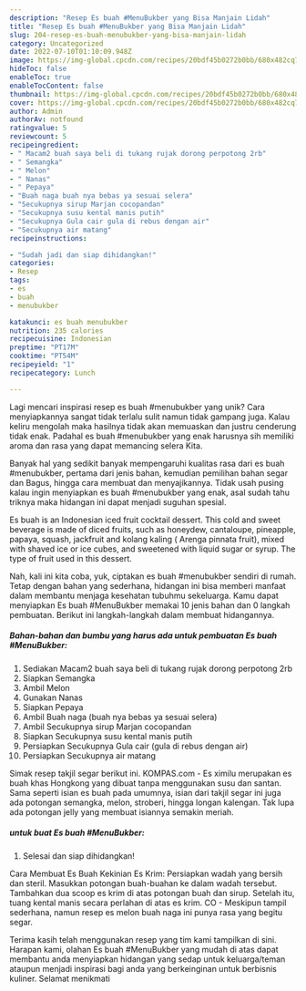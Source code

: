 ```yaml
---
description: "Resep Es buah #MenuBukber yang Bisa Manjain Lidah"
title: "Resep Es buah #MenuBukber yang Bisa Manjain Lidah"
slug: 204-resep-es-buah-menubukber-yang-bisa-manjain-lidah
category: Uncategorized
date: 2022-07-10T01:10:09.948Z
image: https://img-global.cpcdn.com/recipes/20bdf45b0272b0bb/680x482cq70/es-buah-menubukber-foto-resep-utama.jpg
hideToc: false
enableToc: true
enableTocContent: false
thumbnail: https://img-global.cpcdn.com/recipes/20bdf45b0272b0bb/680x482cq70/es-buah-menubukber-foto-resep-utama.jpg
cover: https://img-global.cpcdn.com/recipes/20bdf45b0272b0bb/680x482cq70/es-buah-menubukber-foto-resep-utama.jpg
author: Admin
authorAv: notfound
ratingvalue: 5
reviewcount: 5
recipeingredient:
- " Macam2 buah saya beli di tukang rujak dorong perpotong 2rb"
- " Semangka"
- " Melon"
- " Nanas"
- " Pepaya"
- "Buah naga buah nya bebas ya sesuai selera"
- "Secukupnya sirup Marjan cocopandan"
- "Secukupnya susu kental manis putih"
- "Secukupnya Gula cair gula di rebus dengan air"
- "Secukupnya air matang"
recipeinstructions:

- "Sudah jadi dan siap dihidangkan!"
categories:
- Resep
tags:
- es
- buah
- menubukber

katakunci: es buah menubukber 
nutrition: 235 calories
recipecuisine: Indonesian
preptime: "PT17M"
cooktime: "PT54M"
recipeyield: "1"
recipecategory: Lunch

---
```





Lagi mencari inspirasi resep es buah #menubukber yang unik? Cara menyiapkannya sangat tidak terlalu sulit namun tidak gampang juga. Kalau keliru mengolah maka hasilnya tidak akan memuaskan dan justru cenderung tidak enak. Padahal es buah #menubukber yang enak harusnya sih memiliki aroma dan rasa yang dapat memancing selera Kita.





Banyak hal yang sedikit banyak mempengaruhi kualitas rasa dari es buah #menubukber, pertama dari jenis bahan, kemudian pemilihan bahan segar dan Bagus, hingga cara membuat dan menyajikannya. Tidak usah pusing kalau ingin menyiapkan es buah #menubukber yang enak,      asal sudah tahu triknya maka hidangan ini dapat menjadi suguhan spesial.














Es buah is an Indonesian iced fruit cocktail dessert. This cold and sweet beverage is made of diced fruits, such as honeydew, cantaloupe, pineapple, papaya, squash, jackfruit and kolang kaling ( Arenga pinnata fruit), mixed with shaved ice or ice cubes, and sweetened with liquid sugar or syrup. The type of fruit used in this dessert.






Nah, kali ini kita coba, yuk, ciptakan es buah #menubukber sendiri di rumah. Tetap dengan bahan yang sederhana, hidangan ini bisa memberi manfaat dalam membantu menjaga kesehatan tubuhmu sekeluarga. Kamu dapat menyiapkan Es buah #MenuBukber memakai 10 jenis bahan dan 0 langkah pembuatan. Berikut ini langkah-langkah dalam membuat hidangannya.

<!--inarticleads1-->

##### Bahan-bahan dan bumbu yang harus ada untuk pembuatan Es buah #MenuBukber:

1. Sediakan  Macam2 buah saya beli di tukang rujak dorong perpotong 2rb
1. Siapkan  Semangka
1. Ambil  Melon
1. Gunakan  Nanas
1. Siapkan  Pepaya
1. Ambil Buah naga (buah nya bebas ya sesuai selera)
1. Ambil Secukupnya sirup Marjan cocopandan
1. Siapkan Secukupnya susu kental manis putih
1. Persiapkan Secukupnya Gula cair (gula di rebus dengan air)
1. Persiapkan Secukupnya air matang


Simak resep takjil segar berikut ini. KOMPAS.com - Es ximilu merupakan es buah khas Hongkong yang dibuat tanpa menggunakan susu dan santan. Sama seperti isian es buah pada umumnya, isian dari takjil segar ini juga ada potongan semangka, melon, stroberi, hingga longan kalengan. Tak lupa ada potongan jelly yang membuat isiannya semakin meriah. 

<!--inarticleads2-->

#####  untuk buat Es buah #MenuBukber:


1. Selesai dan siap dihidangkan!

Cara Membuat Es Buah Kekinian Es Krim: Persiapkan wadah yang bersih dan steril. Masukkan potongan buah-buahan ke dalam wadah tersebut. Tambahkan dua scoop es krim di atas potongan buah dan sirup. Setelah itu, tuang kental manis secara perlahan di atas es krim. CO - Meskipun tampil sederhana, namun resep es melon buah naga ini punya rasa yang begitu segar. 

Terima kasih telah menggunakan resep yang tim kami tampilkan di sini. Harapan kami, olahan Es buah #MenuBukber yang mudah di atas dapat membantu anda menyiapkan hidangan yang sedap untuk keluarga/teman ataupun menjadi inspirasi bagi anda yang berkeinginan untuk berbisnis kuliner. Selamat menikmati
